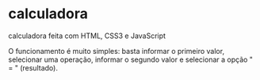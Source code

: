 # calculadora
 calculadora feita com HTML, CSS3 e JavaScript


 O funcionamento é muito simples: basta informar o primeiro valor, selecionar uma operação, informar o segundo valor e selecionar a opção " = " (resultado).
